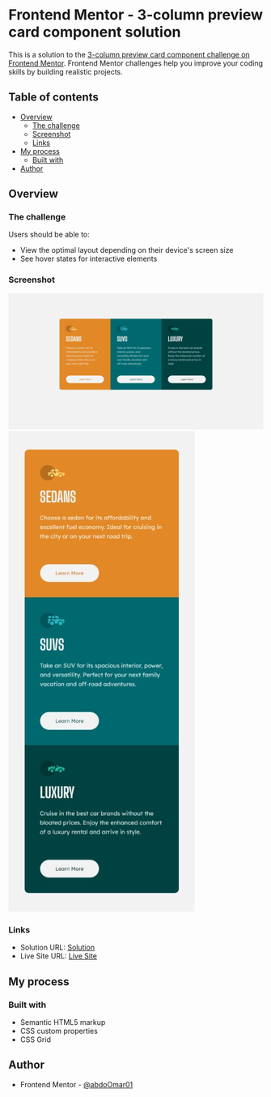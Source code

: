 # Frontend Mentor - 3-column preview card component solution

This is a solution to the [3-column preview card component challenge on Frontend Mentor](https://www.frontendmentor.io/challenges/3column-preview-card-component-pH92eAR2-). Frontend Mentor challenges help you improve your coding skills by building realistic projects. 

## Table of contents

- [Overview](#overview)
  - [The challenge](#the-challenge)
  - [Screenshot](#screenshot)
  - [Links](#links)
- [My process](#my-process)
  - [Built with](#built-with)
- [Author](#author)

## Overview

### The challenge

Users should be able to:

- View the optimal layout depending on their device's screen size
- See hover states for interactive elements

### Screenshot

![](./screenshot.jpeg)
![](./screenshot_mobile.jpeg)

### Links

- Solution URL: [Solution](https://www.frontendmentor.io/solutions/3-column-preview-hurfw2X5Vt)
- Live Site URL: [Live Site](https://abdoomar01.github.io/3columnpreview/)

## My process

### Built with

- Semantic HTML5 markup
- CSS custom properties
- CSS Grid

## Author

- Frontend Mentor - [@abdoOmar01](https://www.frontendmentor.io/profile/abdoOmar01)